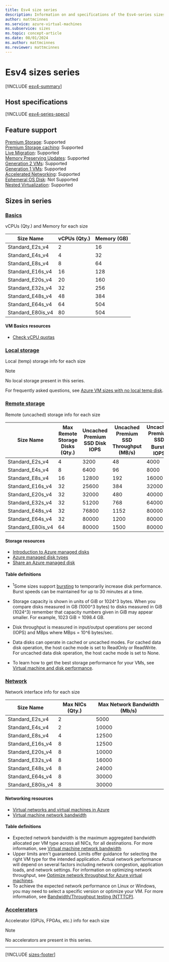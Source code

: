 ```yaml
---
title: Esv4 size series
description: Information on and specifications of the Esv4-series sizes
author: mattmcinnes
ms.service: azure-virtual-machines
ms.subservice: sizes
ms.topic: concept-article
ms.date: 08/01/2024
ms.author: mattmcinnes
ms.reviewer: mattmcinnes
---
```


# Esv4 sizes series

[!INCLUDE [esv4-summary](./includes/esv4-series-summary.md)]

## Host specifications
[!INCLUDE [esv4-series-specs](./includes/esv4-series-specs.md)]

## Feature support
[Premium Storage](../../premium-storage-performance.md): Supported <br>[Premium Storage caching](../../premium-storage-performance.md): Supported <br>[Live Migration](../../maintenance-and-updates.md): Supported <br>[Memory Preserving Updates](../../maintenance-and-updates.md): Supported <br>[Generation 2 VMs](../../generation-2.md): Supported <br>[Generation 1 VMs](../../generation-2.md): Supported <br>[Accelerated Networking](/azure/virtual-network/create-vm-accelerated-networking-cli): Supported <br>[Ephemeral OS Disk](../../ephemeral-os-disks.md): Not Supported <br>[Nested Virtualization](/virtualization/hyper-v-on-windows/user-guide/nested-virtualization): Supported <br>

## Sizes in series

### [Basics](#tab/sizebasic)

vCPUs (Qty.) and Memory for each size

| Size Name | vCPUs (Qty.) | Memory (GB) |
| --- | --- | --- |
| Standard_E2s_v4 | 2 | 16 |
| Standard_E4s_v4 | 4 | 32 |
| Standard_E8s_v4 | 8 | 64 |
| Standard_E16s_v4 | 16 | 128 |
| Standard_E20s_v4 | 20 | 160 |
| Standard_E32s_v4 | 32 | 256 |
| Standard_E48s_v4 | 48 | 384 |
| Standard_E64s_v4 | 64 | 504 |
| Standard_E80is_v4 | 80 | 504 |

#### VM Basics resources
- [Check vCPU quotas](../../../virtual-machines/quotas.md)

### [Local storage](#tab/sizestoragelocal)

Local (temp) storage info for each size

> [!NOTE]
> No local storage present in this series.
>
> For frequently asked questions, see [Azure VM sizes with no local temp disk](../../azure-vms-no-temp-disk.yml).



### [Remote storage](#tab/sizestorageremote)

Remote (uncached) storage info for each size

| Size Name | Max Remote Storage Disks (Qty.) | Uncached Premium SSD Disk IOPS | Uncached Premium SSD Throughput (MB/s) | Uncached Premium SSD Burst<sup>1</sup> IOPS | Uncached Premium SSD Burst<sup>1</sup> Throughput (MB/s) |
| --- | --- | --- | --- | --- | --- |
| Standard_E2s_v4 | 4 | 3200 | 48 | 4000 | 200 |
| Standard_E4s_v4 | 8 | 6400 | 96 | 8000 | 200 |
| Standard_E8s_v4 | 16 | 12800 | 192 | 16000 | 400 |
| Standard_E16s_v4 | 32 | 25600 | 384 | 32000 | 800 |
| Standard_E20s_v4 | 32 | 32000 | 480 | 40000 | 1000 |
| Standard_E32s_v4 | 32 | 51200 | 768 | 64000 | 1600 |
| Standard_E48s_v4 | 32 | 76800 | 1152 | 80000 | 2000 |
| Standard_E64s_v4 | 32 | 80000 | 1200 | 80000 | 2000 |
| Standard_E80is_v4 | 64 | 80000 | 1500 | 80000 | 2000 |

#### Storage resources
- [Introduction to Azure managed disks](../../../virtual-machines/managed-disks-overview.md)
- [Azure managed disk types](../../../virtual-machines/disks-types.md)
- [Share an Azure managed disk](../../../virtual-machines/disks-shared.md)

#### Table definitions
- <sup>1</sup>Some sizes support [bursting](../../disk-bursting.md) to temporarily increase disk performance. Burst speeds can be maintained for up to 30 minutes at a time.

- Storage capacity is shown in units of GiB or 1024^3 bytes. When you compare disks measured in GB (1000^3 bytes) to disks measured in GiB (1024^3) remember that capacity numbers given in GiB may appear smaller. For example, 1023 GiB = 1098.4 GB.
- Disk throughput is measured in input/output operations per second (IOPS) and MBps where MBps = 10^6 bytes/sec.
- Data disks can operate in cached or uncached modes. For cached data disk operation, the host cache mode is set to ReadOnly or ReadWrite. For uncached data disk operation, the host cache mode is set to None.
- To learn how to get the best storage performance for your VMs, see [Virtual machine and disk performance](../../../virtual-machines/disks-performance.md).


### [Network](#tab/sizenetwork)

Network interface info for each size

| Size Name | Max NICs (Qty.) | Max Network Bandwidth (Mb/s) |
| --- | --- | --- |
| Standard_E2s_v4 | 2 | 5000 |
| Standard_E4s_v4 | 2 | 10000 |
| Standard_E8s_v4 | 4 | 12500 |
| Standard_E16s_v4 | 8 | 12500 |
| Standard_E20s_v4 | 8 | 10000 |
| Standard_E32s_v4 | 8 | 16000 |
| Standard_E48s_v4 | 8 | 24000 |
| Standard_E64s_v4 | 8 | 30000 |
| Standard_E80is_v4 | 8 | 30000 |

#### Networking resources
- [Virtual networks and virtual machines in Azure](/azure/virtual-network/network-overview)
- [Virtual machine network bandwidth](/azure/virtual-network/virtual-machine-network-throughput)

#### Table definitions
- Expected network bandwidth is the maximum aggregated bandwidth allocated per VM type across all NICs, for all destinations. For more information, see [Virtual machine network bandwidth](/azure/virtual-network/virtual-machine-network-throughput)
- Upper limits aren't guaranteed. Limits offer guidance for selecting the right VM type for the intended application. Actual network performance will depend on several factors including network congestion, application loads, and network settings. For information on optimizing network throughput, see [Optimize network throughput for Azure virtual machines](/azure/virtual-network/virtual-network-optimize-network-bandwidth). 
-  To achieve the expected network performance on Linux or Windows, you may need to select a specific version or optimize your VM. For more information, see [Bandwidth/Throughput testing (NTTTCP)](/azure/virtual-network/virtual-network-bandwidth-testing).

### [Accelerators](#tab/sizeaccelerators)

Accelerator (GPUs, FPGAs, etc.) info for each size

> [!NOTE]
> No accelerators are present in this series.

---

[!INCLUDE [sizes-footer](../includes/sizes-footer.md)]

